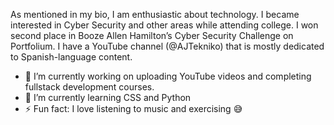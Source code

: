 As mentioned in my bio, I am enthusiastic about technology. I became interested in Cyber Security and other areas while attending college. I won second place in Booze Allen Hamilton’s Cyber Security Challenge on Portfolium. I have a YouTube channel (@AJTekniko) that is mostly dedicated to Spanish-language content.

- 🔭 I’m currently working on uploading YouTube videos and completing fullstack development courses.
- 🌱 I’m currently learning CSS and Python
- ⚡ Fun fact: I love listening to music and exercising 😅

